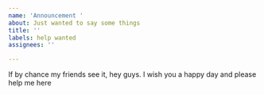 ```yaml
---
name: 'Announcement '
about: Just wanted to say some things
title: ''
labels: help wanted
assignees: ''

---
```


If by chance my friends see it, hey guys. I wish you a happy day and please help me here
